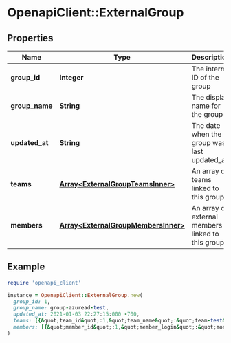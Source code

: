 # OpenapiClient::ExternalGroup

## Properties

| Name | Type | Description | Notes |
| ---- | ---- | ----------- | ----- |
| **group_id** | **Integer** | The internal ID of the group |  |
| **group_name** | **String** | The display name for the group |  |
| **updated_at** | **String** | The date when the group was last updated_at | [optional] |
| **teams** | [**Array&lt;ExternalGroupTeamsInner&gt;**](ExternalGroupTeamsInner.md) | An array of teams linked to this group |  |
| **members** | [**Array&lt;ExternalGroupMembersInner&gt;**](ExternalGroupMembersInner.md) | An array of external members linked to this group |  |

## Example

```ruby
require 'openapi_client'

instance = OpenapiClient::ExternalGroup.new(
  group_id: 1,
  group_name: group-azuread-test,
  updated_at: 2021-01-03 22:27:15:000 -700,
  teams: [{&quot;team_id&quot;:1,&quot;team_name&quot;:&quot;team-test&quot;},{&quot;team_id&quot;:2,&quot;team_name&quot;:&quot;team-test2&quot;}],
  members: [{&quot;member_id&quot;:1,&quot;member_login&quot;:&quot;mona-lisa_eocsaxrs&quot;,&quot;member_name&quot;:&quot;Mona Lisa&quot;,&quot;member_email&quot;:&quot;mona_lisa@github.com&quot;},{&quot;member_id&quot;:2,&quot;member_login&quot;:&quot;octo-lisa_eocsaxrs&quot;,&quot;member_name&quot;:&quot;Octo Lisa&quot;,&quot;member_email&quot;:&quot;octo_lisa@github.com&quot;}]
)
```

